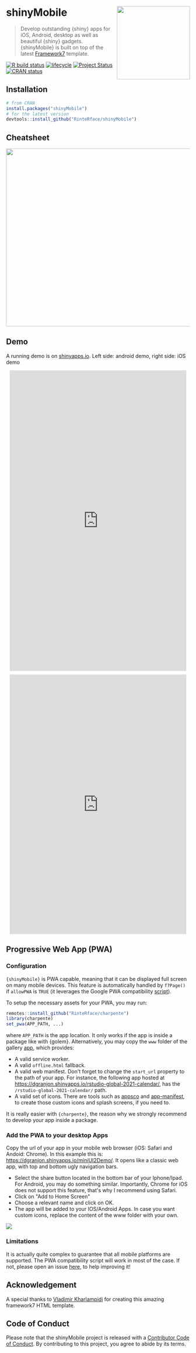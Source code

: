# shinyMobile <img src="man/figures/logo.png" width="200px" align="right"/>


> Develop outstanding {shiny} apps for iOS, Android, desktop as well as beautiful {shiny} gadgets. 
{shinyMobile} is built on top of the latest [Framework7](https://framework7.io) template.

[![R build status](https://github.com/RinteRface/shinyMobile/workflows/R-CMD-check/badge.svg)](https://github.com/RinteRface/shinyMobile/actions)
[![lifecycle](https://img.shields.io/badge/lifecycle-maturing-ff69b4.svg)](https://www.tidyverse.org/lifecycle/#maturing)
[![Project Status](https://www.repostatus.org/badges/latest/wip.svg)](https://www.repostatus.org/#wip)
[![CRAN status](https://www.r-pkg.org/badges/version/shinyMobile)](https://cran.r-project.org/package=shinyMobile)

## Installation

```r
# from CRAN
install.packages("shinyMobile")
# for the latest version
devtools::install_github("RinteRface/shinyMobile")
```


## Cheatsheet

<a href="https://github.com/RinteRface/cheatsheets/tree/master/shinyMobile"><img src="https://raw.githubusercontent.com/rinterface/cheatsheets/master/shinyMobile/png/shinyMobile1.png" width="630" height="487" style="max-width:100%;"></a>


## Demo

A running demo is on [shinyapps.io](https://dgranjon.shinyapps.io/miniUI2Demo/).
Left side: android demo, right side: iOS demo

<div class="marvel-device note8" style="margin: 10px;">
    <div class="inner"></div>
    <div class="overflow">
        <div class="shadow"></div>
    </div>
    <div class="speaker"></div>
    <div class="sensors"></div>
    <div class="more-sensors"></div>
    <div class="sleep"></div>
    <div class="volume"></div>
    <div class="camera"></div>
    <div class="screen">
        <!-- Content goes here -->
        <iframe width="100%" src="https://dgranjon.shinyapps.io/miniUI2DemoMd" allowfullscreen="" frameborder="0" scrolling="no" height="822px"></iframe>
    </div>
</div>

<div class="marvel-device iphone-x" style="margin: 10px;">
  <!--<div class="notch">
    <div class="camera"></div>
    <div class="speaker"></div> 
  </div> -->
  <div class="top-bar"></div>
  <div class="sleep"></div>
  <div class="bottom-bar"></div>
  <div class="volume"></div>
  <div class="overflow">
    <div class="shadow shadow--tr"></div>
    <div class="shadow shadow--tl"></div>
    <div class="shadow shadow--br"></div>
    <div class="shadow shadow--bl"></div>
  </div>
  <div class="inner-shadow"></div>
  <div class="screen">
    <!-- Content goes here -->
    <iframe width="100%" src="https://dgranjon.shinyapps.io/miniUI2Demo" allowfullscreen="" frameborder="0" scrolling="no" height="710px"></iframe>
  </div>
</div>


## Progressive Web App (PWA)

### Configuration

`{shinyMobile}` is PWA capable, meaning that it can be displayed full screen on many mobile
devices. This feature is automatically handled by `f7Page()` if `allowPWA` is `TRUE` (it leverages the Google PWA compatibility
[script](https://github.com/GoogleChromeLabs/pwacompat)). 

To setup the necessary assets for your PWA, you may run:

```r
remotes::install_github("RinteRface/charpente")
library(charpente)
set_pwa(APP_PATH, ...)
```

where `APP_PATH` is the app location. It only works if the app is inside a package like with
{golem}. Alternatively, you may copy the `www` folder of the gallery [app](https://github.com/RinteRface/shinyMobile/tree/master/inst/examples/gallery/www), which provides:

- A valid service worker.
- A valid `offline.html` fallback.
- A valid web manifest. Don't forget to change the `start_url` property to the path of your app.
For instance, the following app hosted at https://dgranjon.shinyapps.io/rstudio-global-2021-calendar/, has the `/rstudio-global-2021-calendar/` path.
- A valid set of icons. There are tools such as [appsco](https://appsco.pe/developer/splash-screens) and [app-manifest](https://app-manifest.firebaseapp.com), to create 
those custom icons and splash screens, if you need to.

It is really easier with `{charpente}`, the reason why we strongly recommend to develop your app
inside a package.

### Add the PWA to your desktop Apps

Copy the url of your app in your mobile web browser (iOS: Safari and Andoid: Chrome). In this example this is: https://dgranjon.shinyapps.io/miniUI2Demo/. It opens like a classic web app, with top and bottom ugly navigation bars.

- Select the share button located in the bottom bar of your Iphone/Ipad. For Android,
you may do something similar. Importantly, Chrome for iOS does not support this feature, that's why I recommend using Safari.
- Click on "Add to Home Screen"
- Choose a relevant name and click on OK. 
- The app will be added to your IOS/Android Apps. In case you want custom icons, replace the content of the www folder with your own.

<div class="row">
<div class="card">
<a href="#" target="_blank"><img src="man/figures/f7PWA.png"></a>
</div>
</div>

### Limitations
It is actually quite complex to guarantee that all mobile platforms are supported.
The PWA compatibility script will work in most of the case. If not, please open an issue [here](https://github.com/GoogleChromeLabs/pwacompat/issues), to help improving it!


## Acknowledgement

A special thanks to [Vladimir Kharlampidi](https://github.com/nolimits4web) for creating this
amazing framework7 HTML template.


## Code of Conduct
  
  Please note that the shinyMobile project is released with a [Contributor Code of Conduct](https://contributor-covenant.org/version/2/0/CODE_OF_CONDUCT.html). By contributing to this project, you agree to abide by its terms.
